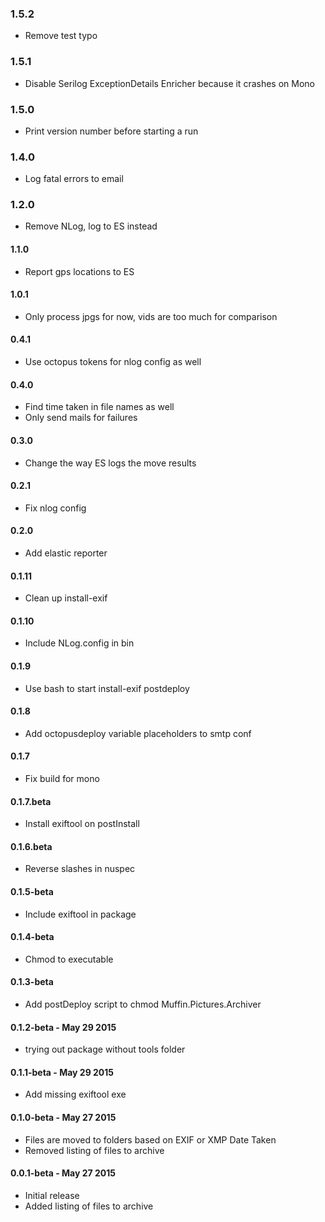 ### 1.5.2
* Remove test typo  

### 1.5.1
* Disable Serilog ExceptionDetails Enricher because it crashes on Mono 

### 1.5.0
* Print version number before starting a run 

### 1.4.0
* Log fatal errors to email 

### 1.2.0
* Remove NLog, log to ES instead

#### 1.1.0
* Report gps locations to ES 

#### 1.0.1
* Only process jpgs for now, vids are too much for comparison 

#### 0.4.1
* Use octopus tokens for nlog config as well 

#### 0.4.0
* Find time taken in file names as well
* Only send mails for failures

#### 0.3.0
* Change the way ES logs the move results 

#### 0.2.1
* Fix nlog config 

#### 0.2.0
* Add elastic reporter

#### 0.1.11
* Clean up install-exif 

#### 0.1.10
* Include NLog.config in bin 

#### 0.1.9
* Use bash to start install-exif postdeploy

#### 0.1.8
* Add octopusdeploy variable placeholders to smtp conf 

#### 0.1.7
* Fix build for mono 

#### 0.1.7.beta
* Install exiftool on postInstall 

#### 0.1.6.beta
* Reverse slashes in nuspec 

#### 0.1.5-beta
* Include exiftool in package

#### 0.1.4-beta
* Chmod to executable

#### 0.1.3-beta
* Add postDeploy script to chmod Muffin.Pictures.Archiver

#### 0.1.2-beta - May 29 2015
* trying out package without tools folder

#### 0.1.1-beta - May 29 2015
* Add missing exiftool exe

#### 0.1.0-beta - May 27 2015
* Files are moved to folders based on EXIF or XMP Date Taken
* Removed listing of files to archive


#### 0.0.1-beta - May 27 2015
* Initial release
* Added listing of files to archive

